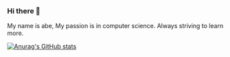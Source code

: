 ### Hi there 👋
My name is abe,
My passion is in computer science.
Always striving to learn more.

[![Anurag's GitHub stats](https://github-readme-stats.vercel.app/api?username=abe-101)](https://github.com/anuraghazra/github-readme-stats?count_private=true&theme=chartreuse-dark)


<!--
**abe-101/abe-101** is a ✨ _special_ ✨ repository because its `README.md` (this file) appears on your GitHub profile.

Here are some ideas to get you started:

- 🔭 I’m currently working on ...
- 🌱 I’m currently learning ...
- 👯 I’m looking to collaborate on ...
- 🤔 I’m looking for help with ...
- 💬 Ask me about ...
- 📫 How to reach me: ...
- 😄 Pronouns: ...
- ⚡ Fun fact: ...
-->

